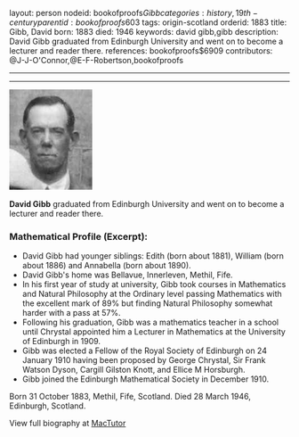 layout: person
nodeid: bookofproofs$Gibb
categories: history,19th-century
parentid: bookofproofs$603
tags: origin-scotland
orderid: 1883
title: Gibb, David
born: 1883
died: 1946
keywords: david gibb,gibb
description: David Gibb graduated from Edinburgh University and went on to become a lecturer and reader there.
references: bookofproofs$6909
contributors: @J-J-O'Connor,@E-F-Robertson,bookofproofs

---



---

![Gibb.jpg](https://github.com/bookofproofs/bookofproofs.github.io/blob/main/_sources/_assets/images/portraits/Gibb.jpg?raw=true)

**David Gibb** graduated from Edinburgh University and went on to become a lecturer and reader there.

### Mathematical Profile (Excerpt):
* David Gibb had younger siblings: Edith (born about 1881), William (born about 1886) and Annabella (born about 1890).
* David Gibb's home was Bellavue, Innerleven, Methil, Fife.
* In his first year of study at university, Gibb took courses in Mathematics and Natural Philosophy at the Ordinary level passing Mathematics with the excellent mark of 89% but finding Natural Philosophy somewhat harder with a pass at 57%.
* Following his graduation, Gibb was a mathematics teacher in a school until Chrystal appointed him a Lecturer in Mathematics at the University of Edinburgh in 1909.
* Gibb was elected a Fellow of the Royal Society of Edinburgh on 24 January 1910 having been proposed by George Chrystal, Sir Frank Watson Dyson, Cargill Gilston Knott, and Ellice M Horsburgh.
* Gibb joined the Edinburgh Mathematical Society in December 1910.

Born 31 October 1883, Methil, Fife, Scotland. Died 28 March 1946, Edinburgh, Scotland.

View full biography at [MacTutor](https://mathshistory.st-andrews.ac.uk/Biographies/Gibb/)
